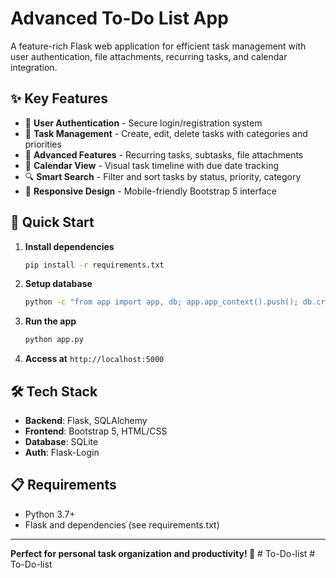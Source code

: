 # Advanced To-Do List App

A feature-rich Flask web application for efficient task management with user authentication, file attachments, recurring tasks, and calendar integration.

## ✨ Key Features

- 🔐 **User Authentication** - Secure login/registration system
- 📝 **Task Management** - Create, edit, delete tasks with categories and priorities
- 🔄 **Advanced Features** - Recurring tasks, subtasks, file attachments
- 📅 **Calendar View** - Visual task timeline with due date tracking
- 🔍 **Smart Search** - Filter and sort tasks by status, priority, category
- 📱 **Responsive Design** - Mobile-friendly Bootstrap 5 interface

## 🚀 Quick Start

1. **Install dependencies**
   ```bash
   pip install -r requirements.txt
   ```

2. **Setup database**
   ```bash
   python -c "from app import app, db; app.app_context().push(); db.create_all()"
   ```

3. **Run the app**
   ```bash
   python app.py
   ```

4. **Access at** `http://localhost:5000`

## 🛠️ Tech Stack

- **Backend**: Flask, SQLAlchemy
- **Frontend**: Bootstrap 5, HTML/CSS
- **Database**: SQLite
- **Auth**: Flask-Login

## 📋 Requirements

- Python 3.7+
- Flask and dependencies (see requirements.txt)

---

**Perfect for personal task organization and productivity! 🎯** #   T o - D o - l i s t  
 #   T o - D o - l i s t  
 